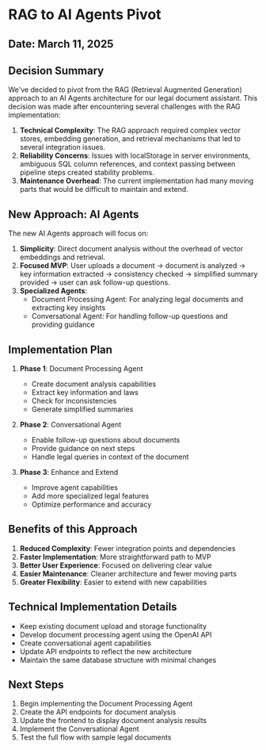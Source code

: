 # RAG to AI Agents Pivot

## Date: March 11, 2025

## Decision Summary

We've decided to pivot from the RAG (Retrieval Augmented Generation) approach to an AI Agents architecture for our legal document assistant. This decision was made after encountering several challenges with the RAG implementation:

1. **Technical Complexity**: The RAG approach required complex vector stores, embedding generation, and retrieval mechanisms that led to several integration issues.
2. **Reliability Concerns**: Issues with localStorage in server environments, ambiguous SQL column references, and context passing between pipeline steps created stability problems.
3. **Maintenance Overhead**: The current implementation had many moving parts that would be difficult to maintain and extend.

## New Approach: AI Agents

The new AI Agents approach will focus on:

1. **Simplicity**: Direct document analysis without the overhead of vector embeddings and retrieval.
2. **Focused MVP**: User uploads a document → document is analyzed → key information extracted → consistency checked → simplified summary provided → user can ask follow-up questions.
3. **Specialized Agents**:
   - Document Processing Agent: For analyzing legal documents and extracting key insights
   - Conversational Agent: For handling follow-up questions and providing guidance

## Implementation Plan

1. **Phase 1**: Document Processing Agent
   - Create document analysis capabilities
   - Extract key information and laws
   - Check for inconsistencies
   - Generate simplified summaries

2. **Phase 2**: Conversational Agent
   - Enable follow-up questions about documents
   - Provide guidance on next steps
   - Handle legal queries in context of the document

3. **Phase 3**: Enhance and Extend
   - Improve agent capabilities
   - Add more specialized legal features
   - Optimize performance and accuracy

## Benefits of this Approach

1. **Reduced Complexity**: Fewer integration points and dependencies
2. **Faster Implementation**: More straightforward path to MVP
3. **Better User Experience**: Focused on delivering clear value
4. **Easier Maintenance**: Cleaner architecture and fewer moving parts
5. **Greater Flexibility**: Easier to extend with new capabilities

## Technical Implementation Details

- Keep existing document upload and storage functionality
- Develop document processing agent using the OpenAI API
- Create conversational agent capabilities
- Update API endpoints to reflect the new architecture
- Maintain the same database structure with minimal changes

## Next Steps

1. Begin implementing the Document Processing Agent
2. Create the API endpoints for document analysis
3. Update the frontend to display document analysis results
4. Implement the Conversational Agent
5. Test the full flow with sample legal documents
